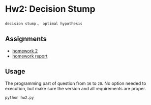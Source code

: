 # Hw2: Decision Stump
`decision stump` 、 `optimal hypothesis`

## Assignments
* [homework 2](./hw2.pdf)
* [homework report](./hw2_report.pdf)

## Usage
The programming part of question from `16` to `20`. No option needed to execution, but make sure the version and all requirements are proper.
```bash
python hw2.py
```

